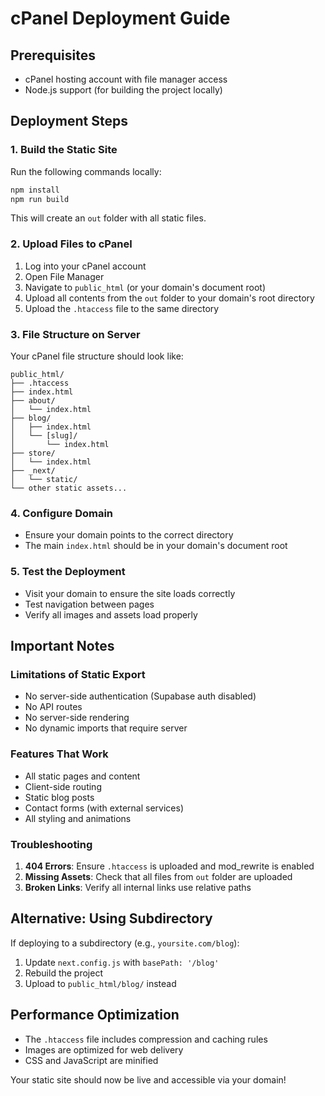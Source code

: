 # cPanel Deployment Guide

## Prerequisites
- cPanel hosting account with file manager access
- Node.js support (for building the project locally)

## Deployment Steps

### 1. Build the Static Site
Run the following commands locally:
```bash
npm install
npm run build
```

This will create an `out` folder with all static files.

### 2. Upload Files to cPanel
1. Log into your cPanel account
2. Open File Manager
3. Navigate to `public_html` (or your domain's document root)
4. Upload all contents from the `out` folder to your domain's root directory
5. Upload the `.htaccess` file to the same directory

### 3. File Structure on Server
Your cPanel file structure should look like:
```
public_html/
├── .htaccess
├── index.html
├── about/
│   └── index.html
├── blog/
│   ├── index.html
│   └── [slug]/
│       └── index.html
├── store/
│   └── index.html
├── _next/
│   └── static/
└── other static assets...
```

### 4. Configure Domain
- Ensure your domain points to the correct directory
- The main `index.html` should be in your domain's document root

### 5. Test the Deployment
- Visit your domain to ensure the site loads correctly
- Test navigation between pages
- Verify all images and assets load properly

## Important Notes

### Limitations of Static Export
- No server-side authentication (Supabase auth disabled)
- No API routes
- No server-side rendering
- No dynamic imports that require server

### Features That Work
- All static pages and content
- Client-side routing
- Static blog posts
- Contact forms (with external services)
- All styling and animations

### Troubleshooting
1. **404 Errors**: Ensure `.htaccess` is uploaded and mod_rewrite is enabled
2. **Missing Assets**: Check that all files from `out` folder are uploaded
3. **Broken Links**: Verify all internal links use relative paths

## Alternative: Using Subdirectory
If deploying to a subdirectory (e.g., `yoursite.com/blog`):
1. Update `next.config.js` with `basePath: '/blog'`
2. Rebuild the project
3. Upload to `public_html/blog/` instead

## Performance Optimization
- The `.htaccess` file includes compression and caching rules
- Images are optimized for web delivery
- CSS and JavaScript are minified

Your static site should now be live and accessible via your domain!